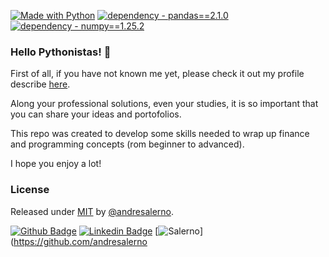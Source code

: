 
[![Made with Python](https://img.shields.io/badge/Python->=3.11-blue?logo=python&logoColor=white)](https://python.org "Go to Python homepage")
[![dependency - pandas==2.1.0](https://img.shields.io/badge/dependency-pandas==2.1.0-blue)](https://pandas.pydata.org/ "Go to Pandas homepage")
[![dependency - numpy==1.25.2](https://img.shields.io/badge/dependency-numpy==1.25.2-blue)](https://numpy.org/ "Go to Numpy homepage")



### Hello Pythonistas! 👋

First of all, if you have not known me yet, please check it out my profile describe [here](https://github.com/andresalerno "My profile").


Along your professional solutions, even your studies, it is so important that you can share your ideas and portofolios.

This repo was created to develop some skills needed to wrap up finance and programming concepts (rom beginner to advanced).

I hope you enjoy a lot!

### License

Released under [MIT](/LICENSE) by [@andresalerno](https://github.com/andresalerno).

[![Github Badge](https://img.shields.io/badge/-Github-000?style=flat-square&logo=Github&logoColor=white&link=https://github.com/andresalerno)](https://github.com/andresalerno)
[![Linkedin Badge](https://img.shields.io/badge/-LinkedIn-blue?style=flat-square&logo=Linkedin&logoColor=white&link=https://www.linkedin.com/in/andresalerno/)](https://www.linkedin.com/in/andresalerno/)
[![Salerno](https://komarev.com/ghpvc/?username=andresalerno)](https://github.com/andresalerno

